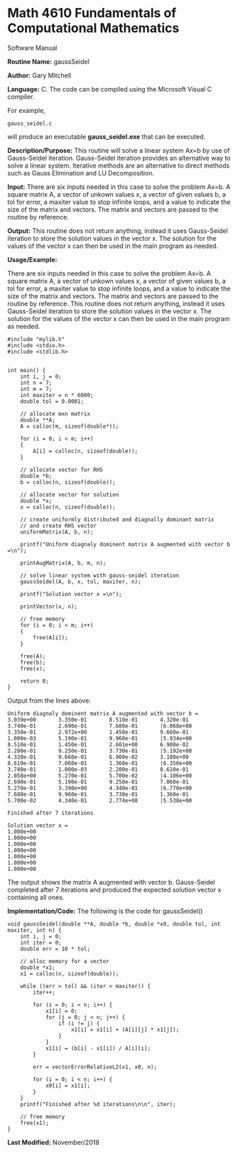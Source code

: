 # Math 4610 Fundamentals of Computational Mathematics
Software Manual

**Routine Name:**           gaussSeidel

**Author:** Gary Mitchell

**Language:** C. The code can be compiled using the Microsoft Visual C compiler.

For example,

    gauss_seidel.c

will produce an executable **gauss_seidel.exe** that can be executed.

**Description/Purpose:** This routine will solve a linear system Ax=b by use of Gauss-Seidel iteration. Gauss-Seidel iteration provides an alternative way to solve a linear system. Iterative methods are an alternative to direct methods such as Gauss Elimination and LU Decomposition.

**Input:** There are six inputs needed in this case to solve the problem Ax=b. A square matrix A, a vector of unkown values x, a vector of given values b, a tol for error, a maxiter value to stop infinite loops, and a value to indicate the size of the matrix and vectors. The matrix and vectors are passed to the routine by reference.

**Output:** This routine does not return anything, instead it uses Gauss-Seidel iteration to store the solution values in the vector x. The solution for the values of the vector x can then be used in the main program as needed.

**Usage/Example:**

There are six inputs needed in this case to solve the problem Ax=b. A square matrix A, a vector of unkown values x, a vector of given values b, a tol for error, a maxiter value to stop infinite loops, and a value to indicate the size of the matrix and vectors. The matrix and vectors are passed to the routine by reference. This routine does not return anything, instead it uses Gauss-Seidel iteration to store the solution values in the vector x. The solution for the values of the vector x can then be used in the main program as needed.

    #include "mylib.h"
    #include <stdio.h>
    #include <stdlib.h>


    int main() {
        int i, j = 0;
        int n = 7;
        int m = 7;
        int maxiter = n * 6000;
        double tol = 0.0001;

        // allocate mxn matrix
        double **A;
        A = calloc(m, sizeof(double*));

        for (i = 0; i < m; i++)
        {
            A[i] = calloc(n, sizeof(double));
        }

        // allocate vector for RHS
        double *b;
        b = calloc(n, sizeof(double));

        // allocate vector for solution
        double *x;
        x = calloc(n, sizeof(double));

        // create uniformly distributed and diagnally dominant matrix
        // and create RHS vector
        uniformMatrix(A, b, n);

        printf("Uniform diagnaly dominent matrix A augmented with vector b =\n");

        printAugMatrix(A, b, m, n);

        // solve linear system with gauss-seidel iteration
        gaussSeidel(A, b, x, tol, maxiter, n);

        printf("Solution vector x =\n");

        printVector(x, n);

        // free memory
        for (i = 0; i < m; i++)
        {
            free(A[i]);
        }

        free(A);
        free(b);
        free(x);

        return 0;
    }

Output from the lines above:

    Uniform diagnaly dominent matrix A augmented with vector b =
    3.039e+00       3.350e-01       8.510e-01       4.320e-01       3.740e-01       2.690e-01       7.680e-01       |6.068e+00
    3.350e-01       2.972e+00       1.450e-01       9.660e-01       1.000e-03       5.190e-01       9.960e-01       |5.934e+00
    8.510e-01       1.450e-01       2.601e+00       6.900e-02       2.280e-01       9.250e-01       3.730e-01       |5.192e+00
    4.320e-01       9.660e-01       6.900e-02       3.180e+00       8.610e-01       7.060e-01       1.360e-01       |6.350e+00
    3.740e-01       1.000e-03       2.280e-01       8.610e-01       2.058e+00       5.270e-01       5.700e-02       |4.106e+00
    2.690e-01       5.190e-01       9.250e-01       7.060e-01       5.270e-01       3.390e+00       4.340e-01       |6.770e+00
    7.680e-01       9.960e-01       3.730e-01       1.360e-01       5.700e-02       4.340e-01       2.774e+00       |5.538e+00

    Finished after 7 iterations

    Solution vector x =
    1.000e+00
    1.000e+00
    1.000e+00
    1.000e+00
    1.000e+00
    1.000e+00
    1.000e+00

The output shows the matrix A augmented with vector b. Gauss-Seidel completed after 7 iterations and produced the expected solution vector x containing all ones.

**Implementation/Code:** The following is the code for gaussSeidel()

    void gaussSeidel(double **A, double *b, double *x0, double tol, int maxiter, int n) {
        int i, j = 0;
        int iter = 0;
        double err = 10 * tol;

        // alloc memory for a vector
        double *x1;
        x1 = calloc(n, sizeof(double));

        while ((err > tol) && (iter < maxiter)) {
            iter++;

            for (i = 0; i < n; i++) {
                x1[i] = 0;
                for (j = 0; j < n; j++) {
                    if (i != j) {
                        x1[i] = x1[i] + (A[i][j] * x1[j]);
                    }
                }
                x1[i] = (b[i] - x1[i]) / A[i][i];
            }

            err = vectorErrorRelativeL2(x1, x0, n);

            for (i = 0; i < n; i++) {
                x0[i] = x1[i];
            }
        }
        printf("Finished after %d iterations\n\n", iter);

        // free memory
        free(x1);
    }

**Last Modified:** November/2018
